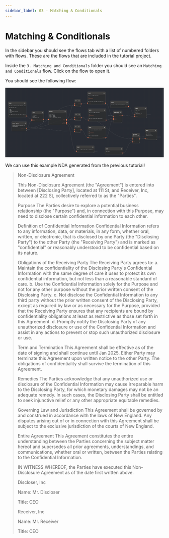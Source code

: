 ```yaml
---
sidebar_label: 03 - Matching & Conditionals
---
```


# Matching & Conditionals

In the sidebar you should see the flows tab with a list of numbered folders with flows. These are the flows that are included in the tutorial project.

Inside the `3. Matching and Conditionals` folder you should see an `Matching and Conditionals` flow. Click on the flow to open it.

You should see the following flow:

![Overview](./assets/03-overview.png)

We can use this example NDA generated from the previous tutorial!

> Non-Disclosure Agreement
>
> This Non-Disclosure Agreement (the "Agreement") is entered into between [Disclosing Party], located at 111 St, and Receiver, Inc, located at 222 St, collectively referred to as the "Parties".
>
> Purpose The Parties desire to explore a potential business relationship (the "Purpose") and, in connection with this Purpose, may need to disclose certain confidential information to each other.
>
> Definition of Confidential Information Confidential Information refers to any information, data, or materials, in any form, whether oral, written, or electronic, that is disclosed by one Party (the "Disclosing Party") to the other Party (the "Receiving Party") and is marked as "confidential" or reasonably understood to be confidential based on its nature.
>
> Obligations of the Receiving Party The Receiving Party agrees to: a. Maintain the confidentiality of the Disclosing Party's Confidential Information with the same degree of care it uses to protect its own confidential information, but not less than a reasonable standard of care. b. Use the Confidential Information solely for the Purpose and not for any other purpose without the prior written consent of the Disclosing Party. c. Not disclose the Confidential Information to any third party without the prior written consent of the Disclosing Party, except as required by law or as necessary for the Purpose, provided that the Receiving Party ensures that any recipients are bound by confidentiality obligations at least as restrictive as those set forth in this Agreement. d. Promptly notify the Disclosing Party of any unauthorized disclosure or use of the Confidential Information and assist in any actions to prevent or stop such unauthorized disclosure or use.
>
> Term and Termination This Agreement shall be effective as of the date of signing and shall continue until Jan 2025. Either Party may terminate this Agreement upon written notice to the other Party. The obligations of confidentiality shall survive the termination of this Agreement.
>
> Remedies The Parties acknowledge that any unauthorized use or disclosure of the Confidential Information may cause irreparable harm to the Disclosing Party, for which monetary damages may not be an adequate remedy. In such cases, the Disclosing Party shall be entitled to seek injunctive relief or any other appropriate equitable remedies.
>
> Governing Law and Jurisdiction This Agreement shall be governed by and construed in accordance with the laws of New England. Any disputes arising out of or in connection with this Agreement shall be subject to the exclusive jurisdiction of the courts of New England.
>
> Entire Agreement This Agreement constitutes the entire understanding between the Parties concerning the subject matter hereof and supersedes all prior agreements, understandings, and communications, whether oral or written, between the Parties relating to the Confidential Information.
>
> IN WITNESS WHEREOF, the Parties have executed this Non-Disclosure Agreement as of the date first written above.
>
> Discloser, Inc
>
> Name: Mr. Discloser
>
> Title: CEO
>
> Receiver, Inc
>
> Name: Mr. Receiver
>
> Title: CEO
